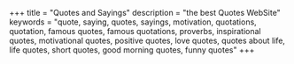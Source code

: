 +++
title = "Quotes and Sayings"
description = "the best Quotes WebSite"
keywords = "quote, saying, quotes, sayings, motivation, quotations, quotation, famous quotes, famous quotations, proverbs, inspirational quotes, motivational quotes, positive quotes, love quotes, quotes about life, life quotes, short quotes, good morning quotes, funny quotes"
+++
